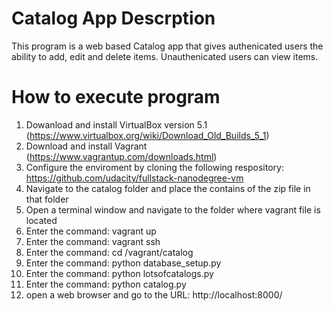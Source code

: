 # Catalog App Descrption
This program is a web based Catalog app that gives authenicated users the ability to add, edit and delete items.  Unauthenicated users can view items.

# How to execute program
1. Dowanload and install VirtualBox version 5.1 (https://www.virtualbox.org/wiki/Download_Old_Builds_5_1)
2. Download and install Vagrant (https://www.vagrantup.com/downloads.html)
3. Configure the enviroment by cloning the following respository: https://github.com/udacity/fullstack-nanodegree-vm
4. Navigate to the catalog folder and place the contains of the zip file in that folder
5. Open a terminal window and navigate to the folder where vagrant file is located
6. Enter the command: vagrant up
7. Enter the command: vagrant ssh
8. Enter the command: cd /vagrant/catalog
9. Enter the command: python database_setup.py
10. Enter the command: python lotsofcatalogs.py
11. Enter the command: python catalog.py
12. open a web browser and go to the URL: http://localhost:8000/